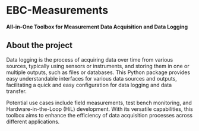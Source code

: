 # EBC-Measurements

**All-in-One Toolbox for Measurement Data Acquisition and Data Logging**

## About the project

Data logging is the process of acquiring data over time from various sources, typically using sensors or instruments, 
and storing them in one or multiple outputs, such as files or databases.
This Python package provides easy understandable interfaces for various data sources and outputs, facilitating a quick 
and easy configuration for data logging and data transfer.

Potential use cases include field measurements, test bench monitoring, and Hardware-in-the-Loop (HiL) development. 
With its versatile capabilities, this toolbox aims to enhance the efficiency of data acquisition processes across 
different applications.
